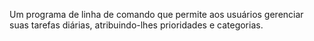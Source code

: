 Um programa de linha de comando que permite
aos usuários gerenciar suas tarefas diárias, atribuindo-lhes
prioridades e categorias.